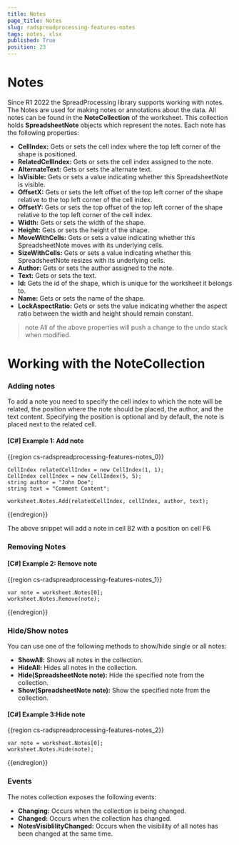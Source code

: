 ```yaml
---
title: Notes
page_title: Notes 
slug: radspreadprocessing-features-notes
tags: notes, xlsx
published: True
position: 23
---
```



# Notes

Since R1 2022 the SpreadProcessing library supports working with notes. The Notes are used for making notes or annotations about the data. All notes can be found in the __NoteCollection__ of the worksheet. This collection holds __SpreadsheetNote__ objects which represent the notes. Each note has the following properties:

* __CellIndex:__  Gets or sets the cell index where the top left corner of the shape is positioned.
* __RelatedCellIndex:__ Gets or sets the cell index assigned to the note.
* __AlternateText:__ Gets or sets the alternate text. 
* __IsVisible:__ Gets or sets a value indicating whether this SpreadsheetNote is visible.
* __OffsetX:__ Gets or sets the left offset of the top left corner of the shape relative to the top left corner of the cell index.
* __OffsetY:__ Gets or sets the top offset of the top left corner of the shape relative to the top left corner of the cell index.
* __Width:__  Gets or sets the width of the shape.
* __Height:__ Gets or sets the height of the shape.
* __MoveWithCells:__ Gets or sets a value indicating whether this SpreadsheetNote moves with its underlying cells.
* __SizeWithCells:__ Gets or sets a value indicating whether this SpreadsheetNote resizes with its underlying cells.
* __Author:__ Gets or sets the author assigned to the note.  
* __Text:__ Gets or sets the text. 
* __Id:__  Gets the id of the shape, which is unique for the worksheet it belongs to.
* __Name:__ Gets or sets the name of the shape.
* __LockAspectRatio:__ Gets or sets the value indicating whether the aspect ratio between the width and height should remain constant.

>note All of the above properties will push a change to the undo stack when modified. 

# Working with the NoteCollection

### Adding notes

To add a note you need to specify the cell index to which the note will be related, the position where the note should be placed, the author, and the text content. Specifying the position is optional and by default, the note is placed next to the related cell.

#### __[C#] Example 1: Add note__

{{region cs-radspreadprocessing-features-notes_0}}
	
    CellIndex relatedCellIndex = new CellIndex(1, 1);
    CellIndex cellIndex = new CellIndex(5, 5);
    string author = "John Doe";
    string text = "Comment Content";
    
    worksheet.Notes.Add(relatedCellIndex, cellIndex, author, text);
    

{{endregion}}

The above snippet will add a note in cell B2 with a position on cell F6.

### Removing Notes

#### __[C#] Example 2: Remove note__

{{region cs-radspreadprocessing-features-notes_1}}
	
    var note = worksheet.Notes[0];
    worksheet.Notes.Remove(note);

{{endregion}}


### Hide/Show notes

You can use one of the following methods to show/hide single or all notes:

* __ShowAll:__ Shows all notes in the collection.
* __HideAll:__ Hides all notes in the collection.
* __Hide(SpreadsheetNote note):__ Hide the specified note from the collection.
* __Show(SpreadsheetNote note):__ Show the specified note from the collection.

#### __[C#] Example 3:Hide note__

{{region cs-radspreadprocessing-features-notes_2}}
	
    var note = worksheet.Notes[0];
    worksheet.Notes.Hide(note);

{{endregion}}

### Events

The notes collection exposes the following events:
* __Changing:__ Occurs when the collection is being changed.
* __Changed:__ Occurs when the collection has changed.
* __NotesVisiblilityChanged:__ Occurs when the visibility of all notes has been changed at the same time.

